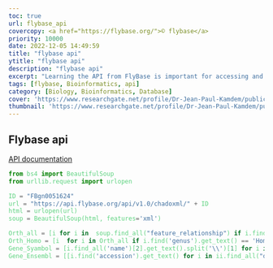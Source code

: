 ```yaml
---
toc: true
url: flybase_api
covercopy: <a href="https://flybase.org/">© flybase</a>
priority: 10000
date: 2022-12-05 14:49:59
title: "flybase api"
ytitle: "flybase api"
description: "flybase api"
excerpt: "Learning the API from FlyBase is important for accessing and integrating fly genetic and genomic data. It provides programmatic access to a variety of data, such as gene sequences, expression patterns, and genetic variants, allowing researchers to easily extract and analyze large datasets. This can facilitate the discovery of new insights and hypotheses in biological research. <a title='ChatGPT'>Who sad this?</a>"
tags: [flybase, Bioinformatics, api]
category: [Biology, Bioinformatics, Database]
cover: 'https://www.researchgate.net/profile/Dr-Jean-Paul-Kamdem/publication/259184998/figure/fig3/AS:297072130576395@1447838923298/FlyBase-Home-Page-wwwflybaseorg.png'
thumbnail: 'https://www.researchgate.net/profile/Dr-Jean-Paul-Kamdem/publication/259184998/figure/fig3/AS:297072130576395@1447838923298/FlyBase-Home-Page-wwwflybaseorg.png'
---
```


## Flybase api

[API documentation](https://flybase.github.io/api/swagger-ui/#/Chado/getChadoXmlById)



```python
from bs4 import BeautifulSoup
from urllib.request import urlopen

ID = "FBgn0051624"
url = "https://api.flybase.org/api/v1.0/chadoxml/" + ID
html = urlopen(url)
soup = BeautifulSoup(html, features='xml')

Orth_all = [i for i in  soup.find_all("feature_relationship") if i.find('name').get_text() == 'orthologous_to']
Orth_Homo = [i  for i in Orth_all if i.find('genus').get_text() == 'Homo']
Gene_Syambol = [i.find_all('name')[2].get_text().split('\\')[1] for i in Orth_Homo]
Gene_Ensembl = [[i.find('accession').get_text() for i in ii.find_all("dbxref_id") if i.find('name').get_text() == "Ensembl_Homo_sapiens"][0]  for ii in Orth_Homo]
```
<style>
pre {
  background-color:#38393d;
  color: #5fd381;
}
</style>
